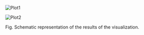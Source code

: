 ![Plot1](https://github.com/JoeyBGOfficial/Through-the-Wall-Radar-Human-Activity-Recognition-Based-on-M-D-Corner-Feature-and-Non-Local-Net/assets/67720072/c1b822ff-53e6-4228-bf7a-bf3808cb5464)

![Plot2](https://github.com/JoeyBGOfficial/Through-the-Wall-Radar-Human-Activity-Recognition-Based-on-M-D-Corner-Feature-and-Non-Local-Net/assets/67720072/919e6423-387a-40e4-ab65-a364450a9187)

Fig. Schematic representation of the results of the visualization.

